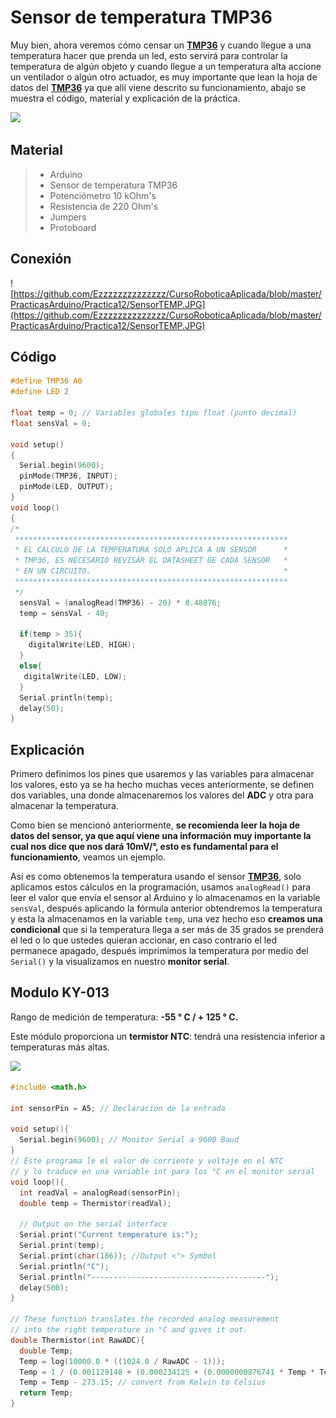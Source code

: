 # Sensor de temperatura TMP36

Muy bien, ahora veremos cómo censar un **[TMP36](http://ctms.engin.umich.edu/CTMS/Content/Activities/TMP35_36_37.pdf)** y cuando llegue a una temperatura hacer que prenda un led, esto servirá para controlar la temperatura de algún objeto y cuando llegue a un temperatura alta accione un ventilador o algún otro actuador, es muy importante que lean la hoja de datos del **[TMP36](http://ctms.engin.umich.edu/CTMS/Content/Activities/TMP35_36_37.pdf)** ya que allí viene descrito su funcionamiento, abajo se muestra el código, material y explicación de la práctica.

![](http://www.learningaboutelectronics.com/images/TMP36-pinout.png)

## Material
> - Arduino
> - Sensor de temperatura TMP36
> - Potenciómetro 10 kOhm's
> - Resistencia de 220 Ohm's
> - Jumpers
> - Protoboard

## Conexión
![https://github.com/Ezzzzzzzzzzzzzz/CursoRoboticaAplicada/blob/master/PracticasArduino/Practica12/SensorTEMP.JPG](https://github.com/Ezzzzzzzzzzzzzz/CursoRoboticaAplicada/blob/master/PracticasArduino/Practica12/SensorTEMP.JPG)

## Código
```c
#define TMP36 A0
#define LED 2

float temp = 0; // Variables globales tipo float (punto decimal)
float sensVal = 0;

void setup()
{
  Serial.begin(9600);
  pinMode(TMP36, INPUT);
  pinMode(LED, OUTPUT);
}
void loop()
{
/*
 *************************************************************
 * EL CALCULO DE LA TEMPERATURA SOLO APLICA A UN SENSOR      *
 * TMP36, ES NECESARIO REVISAR EL DATASHEET DE CADA SENSOR   * 
 * EN UN CIRCUITO.											 *
 *************************************************************
 */
  sensVal = (analogRead(TMP36) - 20) * 0.48876;
  temp = sensVal - 40;

  if(temp > 35){
    digitalWrite(LED, HIGH);
  }
  else{
   digitalWrite(LED, LOW); 
  }
  Serial.println(temp);
  delay(50);
}
```
## Explicación
Primero definimos los pines que usaremos y las variables para almacenar los valores, esto ya se ha hecho muchas veces anteriormente, se definen dos variables, una donde almacenaremos los valores del **ADC** y otra para almacenar la temperatura. 

Como bien se mencionó anteriormente, **se recomienda leer la hoja de datos del sensor, ya que aquí viene una información muy importante la cual nos dice que nos dará 10mV/°, esto es fundamental para el funcionamiento**, veamos un ejemplo.

Así es como obtenemos la temperatura usando el sensor **[TMP36](http://ctms.engin.umich.edu/CTMS/Content/Activities/TMP35_36_37.pdf)**, solo aplicamos estos cálculos en la programación, usamos ``analogRead()`` para leer el valor que envía el sensor al Arduino y lo almacenamos en la variable ``sensVal``, después aplicando la fórmula anterior obtendremos la temperatura y esta la almacenamos en la variable ``temp``, una vez hecho eso **creamos una condicional** que si la temperatura llega a ser más de 35 grados se prenderá el led o lo que ustedes quieran accionar, en caso contrario el led permanece apagado, después imprimimos la temperatura por medio del ``Serial()`` y la visualizamos en nuestro **monitor serial**.

## Modulo KY-013

Rango de medición de temperatura: **-55 ° C / + 125 ° C.**

Este módulo proporciona un **termistor NTC**: tendrá una resistencia inferior a temperaturas más altas.

![](http://sensorkit.en.joy-it.net/images/4/49/NTC-Kurve_eng.png)

```c
#include <math.h>

int sensorPin = A5; // Declaración de la entrada 

void setup(){
  Serial.begin(9600); // Monitor Serial a 9600 Baud
}
// Este programa le el valor de corriente y voltaje en el NTC
// y lo traduce en una variable int para los °C en el monitor serial
void loop(){
  int readVal = analogRead(sensorPin);
  double temp = Thermistor(readVal);

  // Output on the serial interface
  Serial.print("Current temperature is:");
  Serial.print(temp);
  Serial.print(char(186)); //Output <°> Symbol
  Serial.println("C");
  Serial.println("---------------------------------------");
  delay(500);
}

// These function translates the recorded analog measurement
// into the right temperature in °C and gives it out.
double Thermistor(int RawADC){
  double Temp;
  Temp = log(10000.0 * ((1024.0 / RawADC - 1)));
  Temp = 1 / (0.001129148 + (0.000234125 + (0.0000000876741 * Temp * Temp )) * Temp );
  Temp = Temp - 273.15; // convert from Kelvin to Celsius
  return Temp;
}
```
<!--stackedit_data:
eyJoaXN0b3J5IjpbLTE4NjcyNjMyMzMsMjAyNDg0OTEzOCwyOD
U5NzU0MTIsMTk5NzM1MDM4OCw0ODQwOTM2MjUsMTk4Mjk1NDYx
NSwtMTU2MDkwODYzNywtMTA2NzA0NDQ3MV19
-->